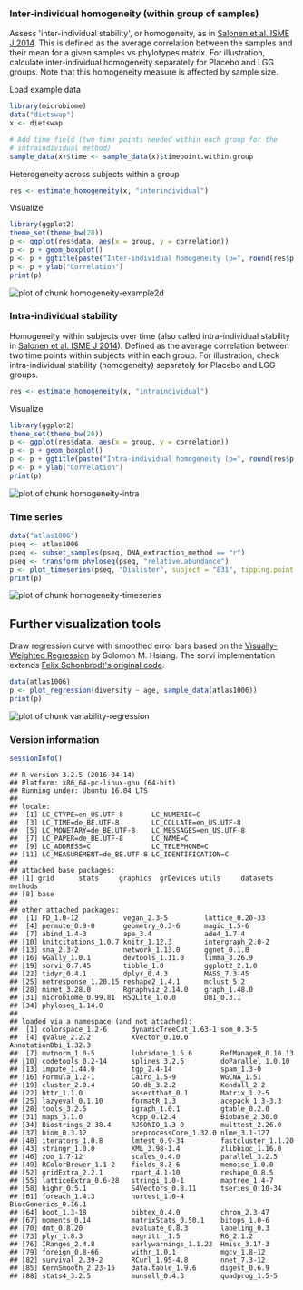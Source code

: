 ### Inter-individual homogeneity (within group of samples)

Assess 'inter-individual stability', or homogeneity, as in [Salonen et al. ISME J 2014](http://www.nature.com/ismej/journal/v8/n11/full/ismej201463a.html). This is defined as the average correlation between the samples and their mean for a given samples vs phylotypes matrix. For illustration, calculate inter-individual homogeneity separately for Placebo and LGG groups. Note that this homogeneity measure is affected by sample size.

Load example data


```r
library(microbiome)
data("dietswap")
x <- dietswap

# Add time field (two time points needed within each group for the 
# intraindividual method)
sample_data(x)$time <- sample_data(x)$timepoint.within.group
```


Heterogeneity across subjects within a group


```r
res <- estimate_homogeneity(x, "interindividual")
```


Visualize


```r
library(ggplot2)
theme_set(theme_bw(20))
p <- ggplot(res$data, aes(x = group, y = correlation))
p <- p + geom_boxplot()
p <- p + ggtitle(paste("Inter-individual homogeneity (p=", round(res$p.value, 6), ")", sep = ""))
p <- p + ylab("Correlation")
print(p)
```

![plot of chunk homogeneity-example2d](figure/homogeneity-example2d-1.png)


### Intra-individual stability

Homogeneity within subjects over time (also called intra-individual stability in [Salonen et al. ISME J 2014](http://www.nature.com/ismej/journal/v8/n11/full/ismej201463a.html)). Defined as the average correlation between two time points within subjects within each group. For illustration, check intra-individual stability (homogeneity) separately for Placebo and LGG groups.


```r
res <- estimate_homogeneity(x, "intraindividual")
```


Visualize


```r
library(ggplot2)
theme_set(theme_bw(20))
p <- ggplot(res$data, aes(x = group, y = correlation))
p <- p + geom_boxplot()
p <- p + ggtitle(paste("Intra-individual homogeneity (p=", round(res$p.value, 6), ")"))
p <- p + ylab("Correlation")
print(p)
```

![plot of chunk homogeneity-intra](figure/homogeneity-intra-1.png)


### Time series


```r
data("atlas1006")
pseq <- atlas1006
pseq <- subset_samples(pseq, DNA_extraction_method == "r")
pseq <- transform_phyloseq(pseq, "relative.abundance")
p <- plot_timeseries(pseq, "Dialister", subject = "831", tipping.point = 0.5)
print(p)
```

![plot of chunk homogeneity-timeseries](figure/homogeneity-timeseries-1.png)


## Further visualization tools

Draw regression curve with smoothed error bars based on
the [Visually-Weighted Regression](http://www.fight-entropy.com/2012/07/visually-weighted-regression.html) by Solomon M. Hsiang. The sorvi implementation extends [Felix Schonbrodt's original code](http://www.nicebread.de/visually-weighted-watercolor-plots-new-variants-please-vote/).


```r
data(atlas1006)
p <- plot_regression(diversity ~ age, sample_data(atlas1006))
print(p)
```

![plot of chunk variability-regression](figure/variability-regression-1.png)

### Version information


```r
sessionInfo()
```

```
## R version 3.2.5 (2016-04-14)
## Platform: x86_64-pc-linux-gnu (64-bit)
## Running under: Ubuntu 16.04 LTS
## 
## locale:
##  [1] LC_CTYPE=en_US.UTF-8       LC_NUMERIC=C              
##  [3] LC_TIME=de_BE.UTF-8        LC_COLLATE=en_US.UTF-8    
##  [5] LC_MONETARY=de_BE.UTF-8    LC_MESSAGES=en_US.UTF-8   
##  [7] LC_PAPER=de_BE.UTF-8       LC_NAME=C                 
##  [9] LC_ADDRESS=C               LC_TELEPHONE=C            
## [11] LC_MEASUREMENT=de_BE.UTF-8 LC_IDENTIFICATION=C       
## 
## attached base packages:
## [1] grid      stats     graphics  grDevices utils     datasets  methods  
## [8] base     
## 
## other attached packages:
##  [1] FD_1.0-12           vegan_2.3-5         lattice_0.20-33    
##  [4] permute_0.9-0       geometry_0.3-6      magic_1.5-6        
##  [7] abind_1.4-3         ape_3.4             ade4_1.7-4         
## [10] knitcitations_1.0.7 knitr_1.12.3        intergraph_2.0-2   
## [13] sna_2.3-2           network_1.13.0      ggnet_0.1.0        
## [16] GGally_1.0.1        devtools_1.11.0     limma_3.26.9       
## [19] sorvi_0.7.45        tibble_1.0          ggplot2_2.1.0      
## [22] tidyr_0.4.1         dplyr_0.4.3         MASS_7.3-45        
## [25] netresponse_1.20.15 reshape2_1.4.1      mclust_5.2         
## [28] minet_3.28.0        Rgraphviz_2.14.0    graph_1.48.0       
## [31] microbiome_0.99.81  RSQLite_1.0.0       DBI_0.3.1          
## [34] phyloseq_1.14.0    
## 
## loaded via a namespace (and not attached):
##  [1] colorspace_1.2-6      dynamicTreeCut_1.63-1 som_0.3-5            
##  [4] qvalue_2.2.2          XVector_0.10.0        AnnotationDbi_1.32.3 
##  [7] mvtnorm_1.0-5         lubridate_1.5.6       RefManageR_0.10.13   
## [10] codetools_0.2-14      splines_3.2.5         doParallel_1.0.10    
## [13] impute_1.44.0         tgp_2.4-14            spam_1.3-0           
## [16] Formula_1.2-1         Cairo_1.5-9           WGCNA_1.51           
## [19] cluster_2.0.4         GO.db_3.2.2           Kendall_2.2          
## [22] httr_1.1.0            assertthat_0.1        Matrix_1.2-5         
## [25] lazyeval_0.1.10       formatR_1.3           acepack_1.3-3.3      
## [28] tools_3.2.5           igraph_1.0.1          gtable_0.2.0         
## [31] maps_3.1.0            Rcpp_0.12.4           Biobase_2.30.0       
## [34] Biostrings_2.38.4     RJSONIO_1.3-0         multtest_2.26.0      
## [37] biom_0.3.12           preprocessCore_1.32.0 nlme_3.1-127         
## [40] iterators_1.0.8       lmtest_0.9-34         fastcluster_1.1.20   
## [43] stringr_1.0.0         XML_3.98-1.4          zlibbioc_1.16.0      
## [46] zoo_1.7-12            scales_0.4.0          parallel_3.2.5       
## [49] RColorBrewer_1.1-2    fields_8.3-6          memoise_1.0.0        
## [52] gridExtra_2.2.1       rpart_4.1-10          reshape_0.8.5        
## [55] latticeExtra_0.6-28   stringi_1.0-1         maptree_1.4-7        
## [58] highr_0.5.1           S4Vectors_0.8.11      tseries_0.10-34      
## [61] foreach_1.4.3         nortest_1.0-4         BiocGenerics_0.16.1  
## [64] boot_1.3-18           bibtex_0.4.0          chron_2.3-47         
## [67] moments_0.14          matrixStats_0.50.1    bitops_1.0-6         
## [70] dmt_0.8.20            evaluate_0.8.3        labeling_0.3         
## [73] plyr_1.8.3            magrittr_1.5          R6_2.1.2             
## [76] IRanges_2.4.8         earlywarnings_1.1.22  Hmisc_3.17-3         
## [79] foreign_0.8-66        withr_1.0.1           mgcv_1.8-12          
## [82] survival_2.39-2       RCurl_1.95-4.8        nnet_7.3-12          
## [85] KernSmooth_2.23-15    data.table_1.9.6      digest_0.6.9         
## [88] stats4_3.2.5          munsell_0.4.3         quadprog_1.5-5
```

